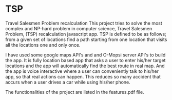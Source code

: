 # TSP
Travel Salesmen Problem recalculation
This project tries to solve the most complex and NP-hard problem in computer science, Travel Salesmen Problem, (TSP) recalculation javascript app. 
TSP is defined to be as follows; from a given set of locations find a path starting from one location that visits all the locations one and only once.

I have used some google maps API's and and O-Mopsi server API's to build the app.
It is fully location based app that asks a user to enter his/her target locations and the app will automatically find the best route in real map.
And the app is voice interactive where a user can conveniently talk to his/her app, so that real actions can happen.
This reduces so many accident that accurs when a user drives a car while using his/her phone. 

The functionalities of the project are listed in the features.pdf file.
